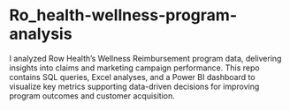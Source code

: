 # Ro_health-wellness-program-analysis
I analyzed Row Health’s Wellness Reimbursement program data, delivering insights into claims and marketing campaign performance. This repo contains SQL queries, Excel analyses, and a Power BI dashboard to visualize key metrics supporting data-driven decisions for improving program outcomes and customer acquisition.
